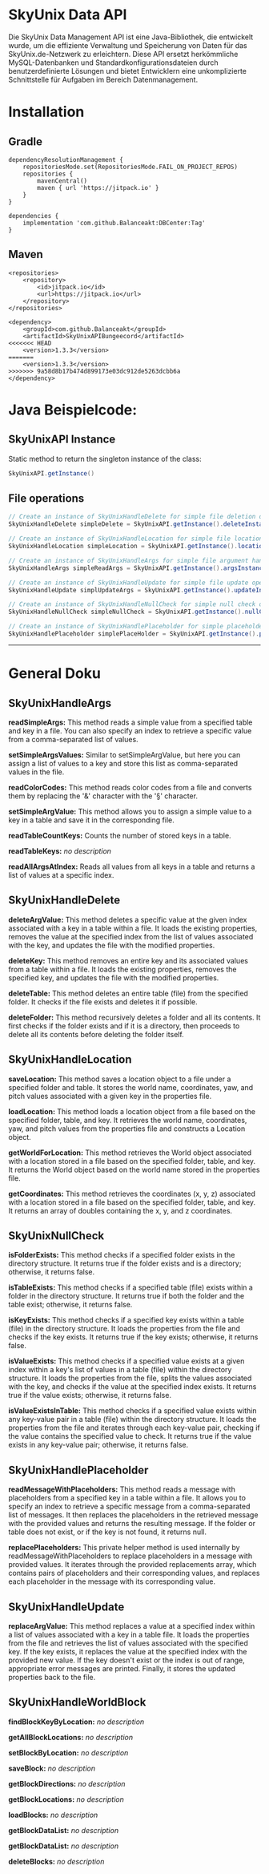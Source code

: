 # SkyUnix Data API

Die SkyUnix Data Management API ist eine Java-Bibliothek, die entwickelt wurde, um die effiziente Verwaltung und Speicherung von Daten für das SkyUnix.de-Netzwerk zu erleichtern. Diese API ersetzt herkömmliche MySQL-Datenbanken und Standardkonfigurationsdateien durch benutzerdefinierte Lösungen und bietet Entwicklern eine unkomplizierte Schnittstelle für Aufgaben im Bereich Datenmanagement.

# Installation
## Gradle
````
dependencyResolutionManagement {
    repositoriesMode.set(RepositoriesMode.FAIL_ON_PROJECT_REPOS)
    repositories {
        mavenCentral()
        maven { url 'https://jitpack.io' }
    }
}

dependencies {
    implementation 'com.github.Balanceakt:DBCenter:Tag'
}
````
## Maven
````
<repositories>
    <repository>
        <id>jitpack.io</id>
        <url>https://jitpack.io</url>
    </repository>
</repositories>

<dependency>
    <groupId>com.github.Balanceakt</groupId>
    <artifactId>SkyUnixAPIBungeecord</artifactId>
<<<<<<< HEAD
    <version>1.3.3</version>
=======
    <version>1.3.3</version>
>>>>>>> 9a58d8b17b474d899173e03dc912de5263dcbb6a
</dependency>
````

# Java Beispielcode:

## SkyUnixAPI Instance
Static method to return the singleton instance of the class:
````java
SkyUnixAPI.getInstance()
````

## File operations
```java
// Create an instance of SkyUnixHandleDelete for simple file deletion operations
SkyUnixHandleDelete simpleDelete = SkyUnixAPI.getInstance().deleteInstance();
```
```java
// Create an instance of SkyUnixHandleLocation for simple file location operations
SkyUnixHandleLocation simpleLocation = SkyUnixAPI.getInstance().locationInstance();
```
```java
// Create an instance of SkyUnixHandleArgs for simple file argument handling operations
SkyUnixHandleArgs simpleReadArgs = SkyUnixAPI.getInstance().argsInstance();
```
```java
// Create an instance of SkyUnixHandleUpdate for simple file update operations
SkyUnixHandleUpdate simplUpdateArgs = SkyUnixAPI.getInstance().updateInstance();
```
```java
// Create an instance of SkyUnixHandleNullCheck for simple null check operations
SkyUnixHandleNullCheck simpleNullCheck = SkyUnixAPI.getInstance().nullCheckInstance();
```
```java
// Create an instance of SkyUnixHandlePlaceholder for simple placeholder operations
SkyUnixHandlePlaceholder simplePlaceHolder = SkyUnixAPI.getInstance().placeholderInstance();
```

-----------------

# General Doku

## SkyUnixHandleArgs

**readSimpleArgs:** This method reads a simple value from a specified table and key in a file. You can also specify an index to retrieve a specific value from a comma-separated list of values.

**setSimpleArgsValues:** Similar to setSimpleArgValue, but here you can assign a list of values to a key and store this list as comma-separated values in the file.

**readColorCodes:** This method reads color codes from a file and converts them by replacing the '&' character with the '§' character.

**setSimpleArgValue:** This method allows you to assign a simple value to a key in a table and save it in the corresponding file.

**readTableCountKeys:** Counts the number of stored keys in a table.

**readTableKeys:** *no description*

**readAllArgsAtIndex:** Reads all values from all keys in a table and returns a list of values at a specific index.

## SkyUnixHandleDelete

**deleteArgValue:** This method deletes a specific value at the given index associated with a key in a table within a file. It loads the existing properties, removes the value at the specified index from the list of values associated with the key, and updates the file with the modified properties.

**deleteKey:** This method removes an entire key and its associated values from a table within a file. It loads the existing properties, removes the specified key, and updates the file with the modified properties.

**deleteTable:** This method deletes an entire table (file) from the specified folder. It checks if the file exists and deletes it if possible.

**deleteFolder:** This method recursively deletes a folder and all its contents. It first checks if the folder exists and if it is a directory, then proceeds to delete all its contents before deleting the folder itself.

## SkyUnixHandleLocation

**saveLocation:** This method saves a location object to a file under a specified folder and table. It stores the world name, coordinates, yaw, and pitch values associated with a given key in the properties file.

**loadLocation:** This method loads a location object from a file based on the specified folder, table, and key. It retrieves the world name, coordinates, yaw, and pitch values from the properties file and constructs a Location object.

**getWorldForLocation:** This method retrieves the World object associated with a location stored in a file based on the specified folder, table, and key. It returns the World object based on the world name stored in the properties file.

**getCoordinates:** This method retrieves the coordinates (x, y, z) associated with a location stored in a file based on the specified folder, table, and key. It returns an array of doubles containing the x, y, and z coordinates.

## SkyUnixNullCheck

**isFolderExists:** This method checks if a specified folder exists in the directory structure. It returns true if the folder exists and is a directory; otherwise, it returns false.

**isTableExists:** This method checks if a specified table (file) exists within a folder in the directory structure. It returns true if both the folder and the table exist; otherwise, it returns false.

**isKeyExists:** This method checks if a specified key exists within a table (file) in the directory structure. It loads the properties from the file and checks if the key exists. It returns true if the key exists; otherwise, it returns false.

**isValueExists:** This method checks if a specified value exists at a given index within a key's list of values in a table (file) within the directory structure. It loads the properties from the file, splits the values associated with the key, and checks if the value at the specified index exists. It returns true if the value exists; otherwise, it returns false.

**isValueExistsInTable:** This method checks if a specified value exists within any key-value pair in a table (file) within the directory structure. It loads the properties from the file and iterates through each key-value pair, checking if the value contains the specified value to check. It returns true if the value exists in any key-value pair; otherwise, it returns false.

## SkyUnixHandlePlaceholder

**readMessageWithPlaceholders:** This method reads a message with placeholders from a specified key in a table within a file. It allows you to specify an index to retrieve a specific message from a comma-separated list of messages. It then replaces the placeholders in the retrieved message with the provided values and returns the resulting message. If the folder or table does not exist, or if the key is not found, it returns null.

**replacePlaceholders:** This private helper method is used internally by readMessageWithPlaceholders to replace placeholders in a message with provided values. It iterates through the provided replacements array, which contains pairs of placeholders and their corresponding values, and replaces each placeholder in the message with its corresponding value.

## SkyUnixHandleUpdate

**replaceArgValue:** This method replaces a value at a specified index within a list of values associated with a key in a table file. It loads the properties from the file and retrieves the list of values associated with the specified key. If the key exists, it replaces the value at the specified index with the provided new value. If the key doesn't exist or the index is out of range, appropriate error messages are printed. Finally, it stores the updated properties back to the file.

## SkyUnixHandleWorldBlock

**findBlockKeyByLocation:** *no description*

**getAllBlockLocations:** *no description*

**setBlockByLocation:** *no description*

**saveBlock:** *no description*

**getBlockDirections:** *no description*

**getBlockLocations:** *no description*

**loadBlocks:** *no description*

**getBlockDataList:** *no description*

**getBlockDataList:** *no description*

**deleteBlocks:** *no description*